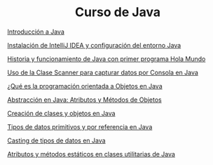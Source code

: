 <h1 align="center"> Curso de Java </h1>

<a href="https://github.com/galvisjuanc/useful_docs/blob/main/Java/Fundamentos/Curso%20de%20Java/Docs/Introducci%C3%B3n_Java.md"> Introducción a Java </a>

<a href="https://github.com/galvisjuanc/useful_docs/blob/main/Java/Fundamentos/Curso%20de%20Java/Docs/Configuracion_Entorno_Java.md"> Instalación de IntelliJ IDEA y configuración del entorno Java </a>

<a href="https://github.com/galvisjuanc/useful_docs/blob/main/Java/Fundamentos/Curso%20de%20Java/Docs/Historia_Java.md"> Historia y funcionamiento de Java con primer programa Hola Mundo </a>

<a href="https://github.com/galvisjuanc/useful_docs/blob/main/Java/Fundamentos/Curso%20de%20Java/Docs/Capturar_Datos.md"> Uso de la Clase Scanner para capturar datos por Consola en Java </a>

<a href="https://github.com/galvisjuanc/useful_docs/blob/main/Java/Fundamentos/Curso%20de%20Java/Docs/POO_Java.md"> ¿Qué es la programación orientada a Objetos en Java </a>

<a href="https://github.com/galvisjuanc/useful_docs/blob/main/Java/Fundamentos/Curso%20de%20Java/Docs/Abstraccion_Java.md"> Abstracción en Java: Atributos y Métodos de Objetos </a>

<a href="https://github.com/galvisjuanc/useful_docs/blob/main/Java/Fundamentos/Curso%20de%20Java/Docs/Clases_Objetos_Java.md"> Creación de clases y objetos en Java </a>

<a href="https://github.com/galvisjuanc/useful_docs/blob/main/Java/Fundamentos/Curso%20de%20Java/Docs/Tipos_Datos_Primitivos_Referencia.md"> Tipos de datos primitivos y por referencia en Java
 </a>

 <a href="https://github.com/galvisjuanc/useful_docs/blob/main/Java/Fundamentos/Curso%20de%20Java/Docs/Casting_Java.md"> Casting de tipos de datos en Java </a>

  <a href="https://github.com/galvisjuanc/useful_docs/blob/main/Java/Fundamentos/Curso%20de%20Java/Docs/Atributos_Metodos_Estaticos_Java.md"> Atributos y métodos estáticos en clases utilitarias de Java
 </a>